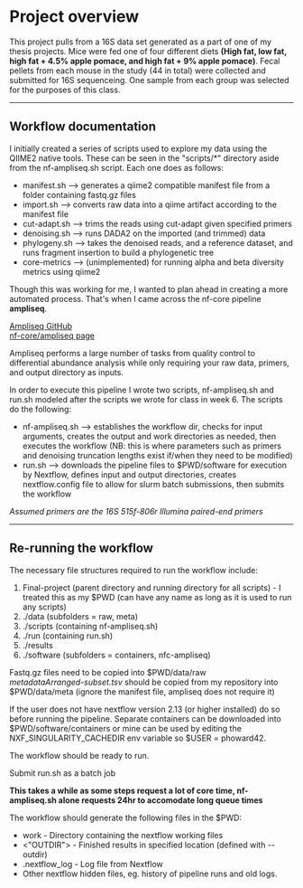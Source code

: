 # Project overview
This project pulls from a 16S data set generated as a part of one of my thesis projects. Mice were fed one of four different diets **(High fat, low fat, high fat + 4.5% apple pomace, and high fat + 9% apple pomace)**. Fecal pellets from each mouse in the study (44 in total) were collected and submitted for 16S sequenceing. One sample from each group was selected for the purposes of this class.

--- 
## Workflow documentation
I initially created a series of scripts used to explore my data using the QIIME2 native tools. These can be seen in the "scripts/*" directory aside from the nf-ampliseq.sh script. Each one does as follows:
-   manifest.sh --> generates a qiime2 compatible manifest file from a folder containing fastq.gz files
-   import.sh --> converts raw data into a qiime artifact according to the manifest file
-   cut-adapt.sh --> trims the reads using cut-adapt given specified primers
-   denoising.sh --> runs DADA2 on the imported (and trimmed) data
-   phylogeny.sh --> takes the denoised reads, and a reference dataset, and runs fragment insertion to build a phylogenetic tree
-   core-metrics --> (unimplemented) for running alpha and beta diversity metrics using qiime2
  
Though this was working for me, I wanted to plan ahead in creating a more automated process. That's when I came across the nf-core pipeline **ampliseq**.  
  
[Ampliseq GitHub](https://github.com/nf-core/ampliseq)  
[nf-core/ampliseq page](https://nf-co.re/ampliseq/2.9.0)
  
Ampliseq performs a large number of tasks from quality control to differential abundance analysis while only requiring your raw data, primers, and output directory as inputs.  
  
In order to execute this pipeline I wrote two scripts, nf-ampliseq.sh and run.sh modeled after the scripts we wrote for class in week 6. The scripts do the following:
-    nf-ampliseq.sh --> establishes the workflow dir, checks for input arguments, creates the output and work directories as needed, then executes the workflow (NB: this is where parameters such as primers and denoising truncation lengths exist if/when they need to be modified)
-   run.sh --> downloads the pipeline files to $PWD/software for execution by Nextflow, defines input and output directories, creates nextflow.config file to allow for slurm batch submissions, then submits the workflow
  
*Assumed primers are the 16S 515f-806r Illumina paired-end primers*

---
## Re-running the workflow
The necessary file structures required to run the workflow include:
1. Final-project (parent directory and running directory for all scripts) - I treated this as my $PWD (can have any name as long as it is used to run any scripts)
2. ./data (subfolders = raw, meta)
3. ./scripts (containing nf-ampliseq.sh)
4. ./run (containing run.sh)
5. ./results
6. ./software (subfolders = containers, nfc-ampliseq)
  
Fastq.gz files need to be copied into $PWD/data/raw  
*metadataArranged-subset.tsv* should be copied from my repository into $PWD/data/meta (ignore the manifest file, ampliseq does not require it)  
  
If the user does not have nextflow version 2.13 (or higher installed) do so before running the pipeline.
Separate containers can be downloaded into $PWD/software/containers or mine can be used by editing the NXF_SINGULARITY_CACHEDIR env variable so $USER = phoward42.  
  
The workflow should be ready to run.  
  
Submit run.sh as a batch job  
  
**This takes a while as some steps request a lot of core time, nf-ampliseq.sh alone requests 24hr to accomodate long queue times**  
  
The workflow should generate the following files in the $PWD:  
-   work - Directory containing the nextflow working files  
-   <"OUTDIR"> - Finished results in specified location (defined with --outdir)  
-   .nextflow_log - Log file from Nextflow  
-   Other nextflow hidden files, eg. history of pipeline runs and old logs.